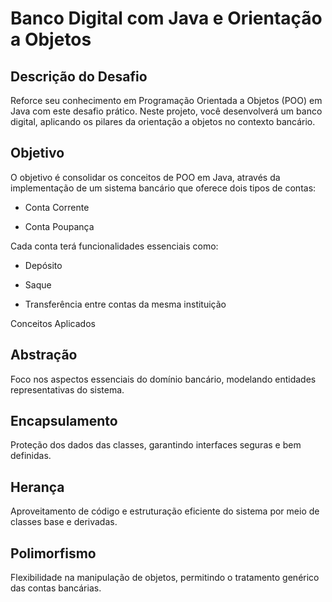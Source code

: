 # Banco Digital com Java e Orientação a Objetos

## Descrição do Desafio

Reforce seu conhecimento em Programação Orientada a Objetos (POO) em Java com este desafio prático.
Neste projeto, você desenvolverá um banco digital, aplicando os pilares da orientação a objetos no contexto bancário.

## Objetivo

O objetivo é consolidar os conceitos de POO em Java, através da implementação de um sistema bancário que oferece dois tipos de contas:

- Conta Corrente

- Conta Poupança

Cada conta terá funcionalidades essenciais como:

- Depósito

- Saque

- Transferência entre contas da mesma instituição

Conceitos Aplicados

## Abstração

Foco nos aspectos essenciais do domínio bancário, modelando entidades representativas do sistema.

## Encapsulamento

Proteção dos dados das classes, garantindo interfaces seguras e bem definidas.

## Herança

Aproveitamento de código e estruturação eficiente do sistema por meio de classes base e derivadas.

## Polimorfismo

Flexibilidade na manipulação de objetos, permitindo o tratamento genérico das contas bancárias.
